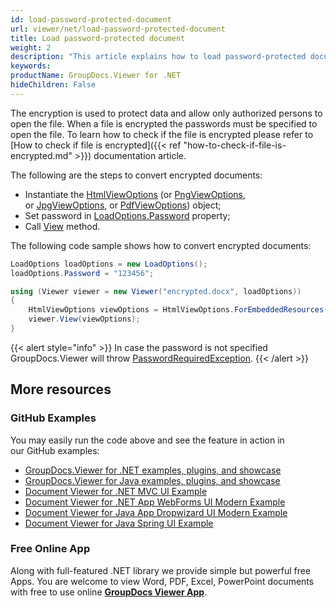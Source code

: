 ```yaml
---
id: load-password-protected-document
url: viewer/net/load-password-protected-document
title: Load password-protected document
weight: 2
description: "This article explains how to load password-protected document with GroupDocs.Viewer within your .NET applications."
keywords: 
productName: GroupDocs.Viewer for .NET
hideChildren: False
---
```


The encryption is used to protect data and allow only authorized persons to open the file. When a file is encrypted the passwords must be specified to open the file. To learn how to check if the file is encrypted please refer to [How to check if file is encrypted]({{< ref "how-to-check-if-file-is-encrypted.md" >}}) documentation article.

The following are the steps to convert encrypted documents:

* Instantiate the [HtmlViewOptions](https://apireference.groupdocs.com/viewer/net/groupdocs.viewer.options/htmlviewoptions) (or [PngViewOptions](https://apireference.groupdocs.com/viewer/net/groupdocs.viewer.options/pngviewoptions), or [JpgViewOptions](https://apireference.groupdocs.com/viewer/net/groupdocs.viewer.options/jpgviewoptions), or [PdfViewOptions](https://apireference.groupdocs.com/viewer/net/groupdocs.viewer.options/pdfviewoptions)) object;
* Set password in [LoadOptions.Password](https://apireference.groupdocs.com/viewer/net/groupdocs.viewer.options/loadoptions/properties/password) property;
* Call [View](https://apireference.groupdocs.com/net/viewer/groupdocs.viewer/viewer/methods/view) method.

The following code sample shows how to convert encrypted documents:

```csharp
LoadOptions loadOptions = new LoadOptions();
loadOptions.Password = "123456";

using (Viewer viewer = new Viewer("encrypted.docx", loadOptions))
{
    HtmlViewOptions viewOptions = HtmlViewOptions.ForEmbeddedResources();
    viewer.View(viewOptions);
}
```

{{< alert style="info" >}}
In case the password is not specified GroupDocs.Viewer will throw [PasswordRequiredException](https://apireference.groupdocs.com/viewer/net/groupdocs.viewer.exceptions/passwordrequiredexception).
{{< /alert >}}

## More resources

### GitHub Examples

You may easily run the code above and see the feature in action in our GitHub examples:
* [GroupDocs.Viewer for .NET examples, plugins, and showcase](https://github.com/groupdocs-viewer/GroupDocs.Viewer-for-.NET)
* [GroupDocs.Viewer for Java examples, plugins, and showcase](https://github.com/groupdocs-viewer/GroupDocs.Viewer-for-Java)
* [Document Viewer for .NET MVC UI Example](https://github.com/groupdocs-viewer/GroupDocs.Viewer-for-.NET-MVC)
* [Document Viewer for .NET App WebForms UI Modern Example](https://github.com/groupdocs-viewer/GroupDocs.Viewer-for-.NET-WebForms)
* [Document Viewer for Java App Dropwizard UI Modern Example](https://github.com/groupdocs-viewer/GroupDocs.Viewer-for-Java-Dropwizard)
* [Document Viewer for Java Spring UI Example](https://github.com/groupdocs-viewer/GroupDocs.Viewer-for-Java-Spring)

### Free Online App

Along with full-featured .NET library we provide simple but powerful free Apps.
You are welcome to view Word, PDF, Excel, PowerPoint documents with free to use online **[GroupDocs Viewer App](https://products.groupdocs.app/viewer)**.